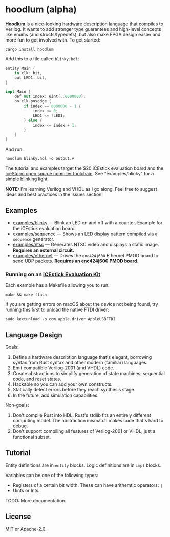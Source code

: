 # hoodlum (alpha)

**Hoodlum** is a nice-looking hardware description language that compiles to
Verilog. It wants to add stronger type guarantees and high-level concepts like
enums (and structs/typedefs), but also make FPGA design easier and more fun
to get involved with. To get started:

```
cargo install hoodlum
```

Add this to a file called `blinky.hdl`:

```rust
entity Main {
    in clk: bit,
    out LED1: bit,
}

impl Main {
    def mut index: uint{..6000000};
    on clk.posedge {
        if index == 6000000 - 1 {
            index <= 0;
            LED1 <= !LED1;
        } else {
            index <= index + 1;
        }
    }
}

```

And run:

```
hoodlum blinky.hdl -o output.v
```

The tutorial and examples target the $20 iCEstick evaluation board and the [IceStorm
open source compiler toolchain](http://www.clifford.at/icestorm/). See "examples/blinky"
for a simple blinking light.

**NOTE:** I'm learning Verilog and VHDL as I go along. Feel free to suggest ideas
and best practices in the issues section!

## Examples

* [examples/blinky](https://github.com/tcr/hoodlum/tree/master/examples/blinky) —
  Blink an LED on and off with a counter. Example for the iCEstick evaluation board.
* [examples/sequence](https://github.com/tcr/hoodlum/tree/master/examples/sequence) —
  Shows an LED display pattern compiled via a `sequence` generator.
* [examples/ntsc](https://github.com/tcr/hoodlum/tree/master/examples/ntsc) —
  Generates NTSC video and displays a static image. **Requires an external circuit.**
* [examples/ethernet](https://github.com/tcr/hoodlum/tree/master/examples/ethernet) —
  Drives the `enc424j600` Ethernet PMOD board to send UDP packets. **Requires an
  enc424j600 PMOD board.**

### Running on an [iCEstick Evaluation Kit](http://www.latticesemi.com/icestick)

Each example has a Makefile allowing you to run:

```
make && make flash
```

If you are getting errors on macOS about the device not being found, try running
this first to unload the native FTDI driver:

```
sudo kextunload -b com.apple.driver.AppleUSBFTDI
```

## Language Design

Goals:

1. Define a hardware description language that's elegant, borrowing syntax from Rust
syntax and other modern (familiar) languages.
1. Emit compatible Verilog-2001 (and VHDL) code.
1. Create abstractions to simplify generation of state machines, sequential code,
and reset states.
1. Hackable so you can add your own constructs.
1. Statically detect errors before they reach synthesis stage.
1. In the future, add simulation capabilities.

Non-goals:

1. Don't compile Rust into HDL. Rust's stdlib fits an entirely different computing
   model. The abstraction mismatch makes code that's hard to debug.
1. Don't support compiling all features of Verilog-2001 or VHDL, just a functional subset.

## Tutorial

Entity definitions are in `entity` blocks. Logic definitions are in `impl` blocks.

Variables can be one of the following types:

* Registers of a certain bit width. These can have arithemtic operators: `|`
* Uints or Ints.

TODO: More documentation.

## License

MIT or Apache-2.0.

